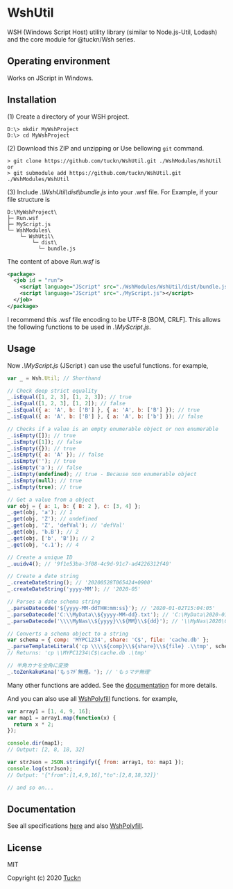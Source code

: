 # WshUtil

WSH (Windows Script Host) utility library (similar to Node.js-Util, Lodash) and the core module for @tuckn/Wsh series.

## Operating environment

Works on JScript in Windows.

## Installation

(1) Create a directory of your WSH project.

```console
D:\> mkdir MyWshProject
D:\> cd MyWshProject
```

(2) Download this ZIP and unzipping or Use bellowing `git` command.

```console
> git clone https://github.com/tuckn/WshUtil.git ./WshModules/WshUtil
or
> git submodule add https://github.com/tuckn/WshUtil.git ./WshModules/WshUtil
```

(3) Include _.\WshUtil\dist\bundle.js_ into your .wsf file.
For Example, if your file structure is

```console
D:\MyWshProject\
├─ Run.wsf
├─ MyScript.js
└─ WshModules\
    └─ WshUtil\
        └─ dist\
          └─ bundle.js
```

The content of above _Run.wsf_ is

```xml
<package>
  <job id = "run">
    <script language="JScript" src="./WshModules/WshUtil/dist/bundle.js"></script>
    <script language="JScript" src="./MyScript.js"></script>
  </job>
</package>
```

I recommend this .wsf file encoding to be UTF-8 [BOM, CRLF].
This allows the following functions to be used in _.\MyScript.js_.

## Usage

Now _.\MyScript.js_ (JScript ) can use the useful functions.
for example,

```js
var _ = Wsh.Util; // Shorthand

// Check deep strict equality
_.isEqual([1, 2, 3], [1, 2, 3]); // true
_.isEqual([1, 2, 3], [1, 2]); // false
_.isEqual({ a: 'A', b: ['B'] }, { a: 'A', b: ['B'] }); // true
_.isEqual({ a: 'A', b: ['B'] }, { a: 'A', b: ['b'] }); // false

// Checks if a value is an empty enumerable object or non enumerable
_.isEmpty([]); // true
_.isEmpty([1]); // false
_.isEmpty({}); // true
_.isEmpty({ a: 'A' }); // false
_.isEmpty(''); // true
_.isEmpty('a'); // false
_.isEmpty(undefined); // true - Because non enumerable object
_.isEmpty(null); // true
_.isEmpty(true); // true

// Get a value from a object
var obj = { a: 1, b: { B: 2 }, c: [3, 4] };
_.get(obj, 'a'); // 1
_.get(obj, 'Z'); // undefined
_.get(obj, 'Z', 'defVal'); // 'defVal'
_.get(obj, 'b.B'); // 2
_.get(obj, ['b', 'B']); // 2
_.get(obj, 'c.1'); // 4

// Create a unique ID
_.uuidv4(); // '9f1e53ba-3f08-4c9d-91c7-ad4226312f40'

// Create a date string
_.createDateString(); // '20200528T065424+0900'
_.createDateString('yyyy-MM'); // '2020-05'

// Parses a date schema string
_.parseDatecode('${yyyy-MM-ddTHH:mm:ss}'); // '2020-01-02T15:04:05'
_.parseDatecode('C:\\MyData\\${yyyy-MM-dd}.txt'); // 'C:\MyData\2020-01-02.txt'
_.parseDatecode('\\\\MyNas\\${yyyy}\\${MM}\\${dd}'); // '\\MyNas\2020\01\02'

// Converts a schema object to a string
var schema = { comp: 'MYPC1234', share: 'C$', file: 'cache.db' };
_.parseTemplateLiteral('cp \\\\${comp}\\${share}\\${file} .\\tmp', schema);
// Returns: 'cp \\MYPC1234\C$\cache.db .\tmp'

// 半角カナを全角に変換
_.toZenkakuKana('もぅﾏﾁﾞ無理。'); // 'もぅマヂ無理'
```

Many other functions are added.
See the [documentation](https://docs.tuckn.net/WshUtil) for more details.

And you can also use all [WshPolyfill](https://github.com/tuckn/WshPolyfill) functions.
for example,

```js
var array1 = [1, 4, 9, 16];
var map1 = array1.map(function(x) {
  return x * 2;
});

console.dir(map1);
// Output: [2, 8, 18, 32]

var strJson = JSON.stringify({ from: array1, to: map1 });
console.log(strJson);
// Output: '{"from":[1,4,9,16],"to":[2,8,18,32]}'

// and so on...
```

## Documentation

See all specifications [here](https://docs.tuckn.net/WshUtil)
and also [WshPolyfill](https://docs.tuckn.net/WshPolyfill).

## License

MIT

Copyright (c) 2020 [Tuckn](https://github.com/tuckn)
